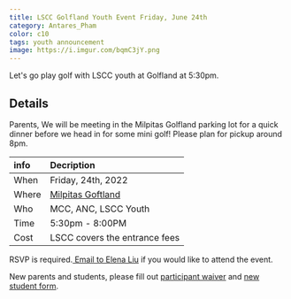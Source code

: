 ```yaml
---
title: LSCC Golfland Youth Event Friday, June 24th
category: Antares_Pham
color: c10
tags: youth announcement
image: https://i.imgur.com/bqmC3jY.png
---
```

Let's go play golf with LSCC youth at Golfland at 5:30pm. 
<!--more-->
## Details
Parents, We will be meeting in the Milpitas Golfland parking lot for a quick dinner before we head in for some mini golf! Please plan for pickup around 8pm.

info | Decription
:--- | :---
When | Friday, 24th, 2022
Where | [Milpitas Goftland]
Who | MCC, ANC, LSCC Youth
Time | 5:30pm - 8:00PM
Cost | LSCC covers the entrance fees

RSVP is required.<a href="mailto:elena.liu@livingstonescc.com"> Email to Elena Liu</a> if you would like to attend the event.

New parents and students, please fill out [participant waiver] and [new student form].

[Milpitas Goftland]: https://goo.gl/maps/n1ofBMcybqYTzaJc7
[participant waiver]: https://livingstonescc.com/byf-waiver
[new student form]: https://docs.google.com/forms/d/e/1FAIpQLSek0vy7fUqZ8H82Yl-OCmvxqPjP7NYrUbAkzyviO-Pk0OfA3w/viewform
